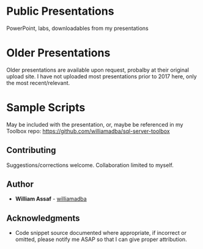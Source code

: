 # Public Presentations
PowerPoint, labs, downloadables from my presentations

# Older Presentations
Older presentations are available upon request, probalby at their original upload site. I have not uploaded most presentations prior to 2017 here, only the most recent/relevant.

# Sample Scripts
May be included with the presentation, or, maybe be referenced in my Toolbox repo: https://github.com/williamadba/sql-server-toolbox

## Contributing
Suggestions/corrections welcome. Collaboration limited to myself.

## Author
* **William Assaf** - [williamadba](https://github.com/williamadba)

## Acknowledgments
* Code snippet source documented where appropriate, if incorrect or omitted, please notify me ASAP so that I can give proper attribution.
